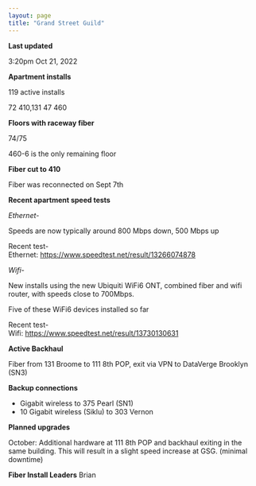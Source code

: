 ```yaml
---
layout: page
title: "Grand Street Guild"
---
```

**Last updated**

3:20pm Oct 21, 2022

**Apartment installs**

119 active installs

72 410,131 
47 460  

**Floors with raceway fiber**

74/75

460-6 is the only remaining floor

**Fiber cut to 410**

Fiber was reconnected on Sept 7th

**Recent apartment speed tests**

*Ethernet-*

Speeds are now typically around 800 Mbps down, 500 Mbps up  

Recent test-  
Ethernet: https://www.speedtest.net/result/13266074878

*Wifi-*

New installs using the new Ubiquiti WiFi6 ONT, combined fiber and wifi router, with speeds close to 700Mbps.  

Five of these WiFi6 devices installed so far

Recent test-  
Wifi: https://www.speedtest.net/result/13730130631

**Active Backhaul**

Fiber from 131 Broome to 111 8th POP, exit via VPN to DataVerge Brooklyn (SN3)

**Backup connections**

- Gigabit wireless to 375 Pearl (SN1)
- 10 Gigabit wireless (Siklu) to 303 Vernon

**Planned upgrades**

October: Additional hardware at 111 8th POP and backhaul exiting in the same building. This will result in a slight speed increase at GSG. (minimal  downtime)


**Fiber Install Leaders**
Brian


